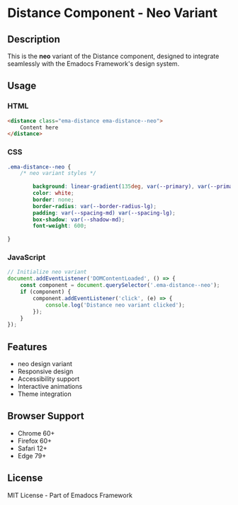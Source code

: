 # Distance Component - Neo Variant

## Description
This is the **neo** variant of the Distance component, designed to integrate seamlessly with the Emadocs Framework's design system.

## Usage

### HTML
```html
<distance class="ema-distance ema-distance--neo">
    Content here
</distance>
```

### CSS
```css
.ema-distance--neo {
    /* neo variant styles */
    
        background: linear-gradient(135deg, var(--primary), var(--primary-dark));
        color: white;
        border: none;
        border-radius: var(--border-radius-lg);
        padding: var(--spacing-md) var(--spacing-lg);
        box-shadow: var(--shadow-md);
        font-weight: 600;
    
}
```

### JavaScript
```javascript
// Initialize neo variant
document.addEventListener('DOMContentLoaded', () => {
    const component = document.querySelector('.ema-distance--neo');
    if (component) {
        component.addEventListener('click', (e) => {
            console.log('Distance neo variant clicked');
        });
    }
});
```

## Features
- neo design variant
- Responsive design
- Accessibility support
- Interactive animations
- Theme integration

## Browser Support
- Chrome 60+
- Firefox 60+
- Safari 12+
- Edge 79+

## License
MIT License - Part of Emadocs Framework
